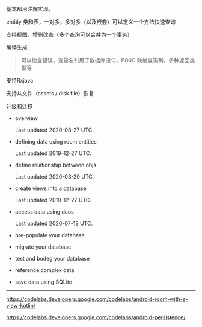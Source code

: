 基本都用注解实现，

entitiy 类和表，一对多，多对多（以及嵌套）可以定义一个方法快速查询

支持视图，增删改查（多个查询可以合并为一个事务）  

编译生成

> 可以检查错误，变量名引用于数据库语句，POJO 映射查询列，多种返回类型等	

支持Rxjava 

支持从文件（assets / disk file）恢复

升级和迁移



- overview

  Last updated 2020-08-27 UTC.

- defining data using room entities

  Last updated 2019-12-27 UTC.

- define relationship between objs

  Last updated 2020-03-20 UTC.

- create views into a database

    Last updated 2019-12-27 UTC.

- access data using daos

  Last updated 2020-07-13 UTC.

- pre-populate your database

- migrate your database 

- test and budeg your database  

- reference complex data

    

- save data using SQLite



---

https://codelabs.developers.google.com/codelabs/android-room-with-a-view-kotlin/

https://codelabs.developers.google.com/codelabs/android-persistence/
